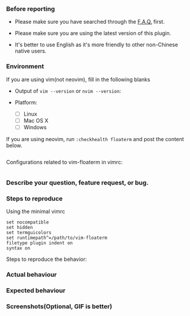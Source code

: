 ### Before reporting

- Please make sure you have searched through the [F.A.Q.](https://github.com/voldikss/vim-floaterm/issues?q=label%3AFAQ) first.

- Please make sure you are using the latest version of this plugin.

- It's better to use English as it's more friendly to other non-Chinese native users.

### Environment

If you are using vim(not neovim), fill in the following blanks

- Output of `vim --version` or `nvim --version`:
- Platform: <!-- use [x] to select, note: no space in between brackets -->

  - [ ] Linux
  - [ ] Mac OS X
  - [ ] Windows

If you are using neovim, run `:checkhealth floaterm` and post the content
below.

```markdown

```

Configurations related to vim-floaterm in vimrc:

```vim

```

### Describe your question, feature request, or bug.

### Steps to reproduce

Using the minimal vimrc

```vim
set nocompatible
set hidden
set termguicolors
set runtimepath^=/path/to/vim-floaterm
filetype plugin indent on
syntax on
```

Steps to reproduce the behavior:

### Actual behaviour

### Expected behaviour

### Screenshots(Optional, GIF is better)
